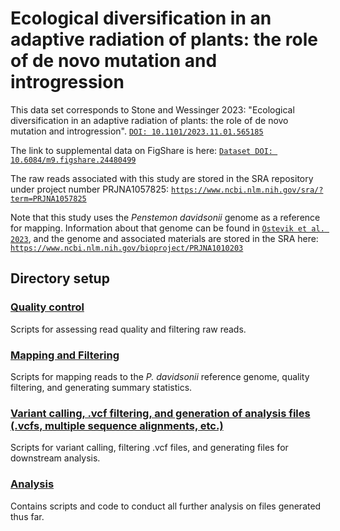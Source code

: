# Ecological diversification in an adaptive radiation of plants: the role of de novo mutation and introgression

This data set corresponds to Stone and Wessinger 2023: "Ecological diversification in an adaptive radiation of plants: the role of de novo mutation and introgression". [`DOI: 10.1101/2023.11.01.565185`](https://www.biorxiv.org/content/10.1101/2023.11.01.565185v1.full.pdf+html)

The link to supplemental data on FigShare is here: [`Dataset DOI: 10.6084/m9.figshare.24480499`](https://figshare.com/articles/dataset/Data_from_Ecological_diversification_in_an_adaptive_radiation_of_plants_the_role_of_de_novo_mutation_and_introgression/24480499)

The raw reads associated with this study are stored in the SRA repository under project number PRJNA1057825: [`https://www.ncbi.nlm.nih.gov/sra/?term=PRJNA1057825`](https://www.ncbi.nlm.nih.gov/sra/?term=PRJNA1057825)

Note that this study uses the *Penstemon davidsonii* genome as a reference for mapping. Information about that genome can be found in [`Ostevik et al. 2023`](https://www.biorxiv.org/content/10.1101/2023.08.31.555769v1), and the genome and associated materials are stored in the SRA here: [`https://www.ncbi.nlm.nih.gov/bioproject/PRJNA1010203`](https://www.ncbi.nlm.nih.gov/bioproject/PRJNA1010203)

## Directory setup
### [Quality control](1_QC/)
Scripts for assessing read quality and filtering raw reads.


### [Mapping and Filtering](2_mapping_and_filtering/)
Scripts for mapping reads to the *P. davidsonii* reference genome, quality filtering, and generating summary statistics.


### [Variant calling, .vcf filtering, and generation of analysis files (.vcfs, multiple sequence alignments, etc.)](3_variant_calling_and_outfile_generation)
Scripts for variant calling, filtering .vcf files, and generating files for downstream analysis.


### [Analysis](4_analysis/)
Contains scripts and code to conduct all further analysis on files generated thus far.


